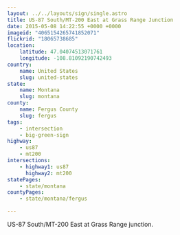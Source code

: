 ```yaml
---
layout: ../../layouts/sign/single.astro
title: US-87 South/MT-200 East at Grass Range Junction
date: 2015-05-08 14:22:55 +0000 +0000
imageid: "4065154265741852071"
flickrid: "18065738685"
location:
    latitude: 47.04074513071761
    longitude: -108.81092190742493
country:
    name: United States
    slug: united-states
state:
    name: Montana
    slug: montana
county:
    name: Fergus County
    slug: fergus
tags:
    - intersection
    - big-green-sign
highway:
    - us87
    - mt200
intersections:
    - highway1: us87
      highway2: mt200
statePages:
    - state/montana
countyPages:
    - state/montana/fergus

---
```

US-87 South/MT-200 East at Grass Range junction.